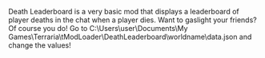 Death Leaderboard is a very basic mod that displays a leaderboard of player deaths in the chat when a player dies.
Want to gaslight your friends? Of course you do! Go to C:\Users\user\Documents\My Games\Terraria\tModLoader\DeathLeaderboard\worldname\data.json and change the values!